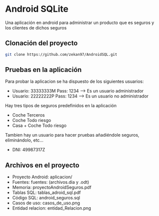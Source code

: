 # Android SQLite

Una aplicación en android para administrar un producto que es seguros y los clientes de dichos seguros

## Clonación del proyecto

```bash
git clone https://github.com/zekan97/AndroidSQL.git
```


## Pruebas en la aplicación

Para probar la aplicacion se ha dispuesto de los siguientes usuarios:
- Usuario: 33333333M  Pass: 1234 --> Es un usuario administrador
- Usuario: 22222222P  Pass: 1234 --> Es un usuario no administrador

Hay tres tipos de seguros predefinidos en la aplicación
- Coche Terceros
- Coche Todo riesgo
- Casa + Coche Todo riesgo

Tambien hay un usuario para hacer pruebas añadiéndole seguros, eliminándolo, etc...
- DNI: 49987317Z

## Archivos en el proyecto
- Proyecto Android: aplicacion/
- Fuentes: fuentes: (archivos.dia y .odt)
- Memoria: proyectoAndroidSeguros.pdf
- Tablas SQL: tablas_adroid_sql.pdf
- Código SQL: android_seguros.sql
- Casos de uso: casos_de_uso.png
- Entidad relacion: entidad_Relacion.png
